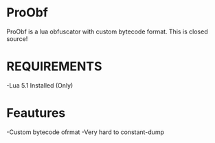 # ProObf
ProObf is a lua obfuscator with custom bytecode format.
This is closed source!
# REQUIREMENTS
-Lua 5.1 Installed (Only)
# Feautures

-Custom bytecode ofrmat
-Very hard to constant-dump
